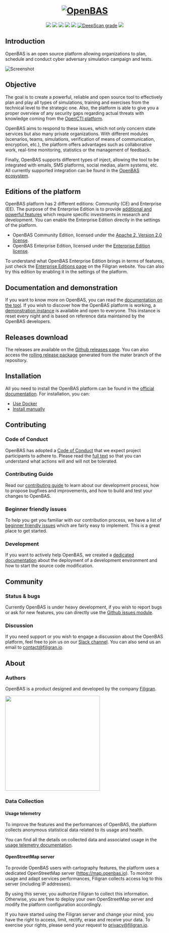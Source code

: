 <h1 align="center">
  <a href="https://openbas.io"><img src="./.github/img/logo_openbas.png" alt="OpenBAS"></a>
</h1>
<p align="center">
  <a href="https://openbas.io" alt="Website"><img src="https://img.shields.io/badge/website-openbas.io-blue.svg" /></a>
  <a href="https://docs.openbas.io" alt="Documentation"><img src="https://img.shields.io/badge/documentation-latest-orange.svg" /></a>
  <a href="https://community.filigran.io" alt="Slack"><img src="https://img.shields.io/badge/slack-3K%2B%20members-4A154B" /></a>
  <a href="https://drone.filigran.io/OpenBAS-Platform/openbas"><img src="https://drone.filigran.io/api/badges/OpenBAS-Platform/openbas/status.svg" /></a>
  <a href="https://codecov.io/gh/OpenBAS-Platform/openbas"><img src="https://codecov.io/gh/OpenBAS-Platform/openbas/graph/badge.svg" /></a>
  <a href="https://deepscan.io/dashboard#view=project&tid=11710&pid=14631&bid=276803"><img src="https://deepscan.io/api/teams/11710/projects/14631/branches/276803/badge/grade.svg" alt="DeepScan grade"></a>
  <a href="https://hub.docker.com/u/openbas" alt="Docker pulls"><img src="https://img.shields.io/docker/pulls/openbas/platform" /></a>
</p>

## Introduction

OpenBAS is an open source platform allowing organizations to plan, schedule and conduct cyber adversary simulation
campaign and tests.

![Screenshot](./.github/img/screenshot.png "Screenshot")

## Objective

The goal is to create a powerful, reliable and open source tool to effectively plan and play all types of simulations,
training and exercises from the technical level to the strategic one. Also, the platform is able to give you a proper
overview of any security gaps regarding actual threats with knowledge coming from
the [OpenCTI platform](https://opencti.io).

OpenBAS aims to respond to these issues, which not only concern state services but also many private organizations. With
different modules (scenarios, teams, simulations, verification of means of communication, encryption, etc.), the
platform offers advantages such as collaborative work, real-time monitoring, statistics or the management of feedback.

Finally, OpenBAS supports different types of inject, allowing the tool to be integrated with emails, SMS platforms,
social medias, alarm systems, etc. All currently supported integration can be found in
the [OpenBAS ecosystem](https://docs.openbas.io/latest/development/injectors/).

## Editions of the platform

OpenBAS platform has 2 different editions: Community (CE) and Enterprise (EE). The purpose of the Enterprise Edition is
to provide [additional and powerful features](https://filigran.io/offering/subscribe) which require specific investments
in research and development. You can enable the Enterprise Edition directly in the settings of the platform.

* OpenBAS Community Edition, licensed under the [Apache 2, Version 2.0 license](LICENSE).
* OpenBAS Enterprise Edition, licensed under the [Enterprise Edition license](LICENSE).

To understand what OpenBAS Enterprise Edition brings in terms of features, just check
the [Enterprise Editions page](https://filigran.io/offering/subscribe) on the Filigran website. You can also try this
edition by enabling it in the settings of the platform.

## Documentation and demonstration

If you want to know more on OpenBAS, you can read the [documentation on the tool](https://docs.openbas.io). If you wish
to discover how the OpenBAS platform is working, a [demonstration instance](https://demo.openbas.io) is available and
open to everyone. This instance is reset every night and is based on reference data maintained by the OpenBAS
developers.

## Releases download

The releases are available on the [Github releases page](https://github.com/OpenBAS-Platform/openbas/releases). You can
also access the [rolling release package](https://releases.openbas.io) generated from the mater branch of the
repository.

## Installation

All you need to install the OpenBAS platform can be found in
the [official documentation](https://docs.openbas.io/latest/deployment/installation/). For installation, you can:

* [Use Docker](https://docs.openbas.io/latest/deployment/installation/#using-docker)
* [Install manually](https://docs.openbas.io/latest/deployment/installation/#manual-installation)

## Contributing

### Code of Conduct

OpenBAS has adopted a [Code of Conduct](CODE_OF_CONDUCT.md) that we expect project participants to adhere to. Please
read the [full text](CODE_OF_CONDUCT.md) so that you can understand what actions will and will not be tolerated.

### Contributing Guide

Read our [contributing guide](CONTRIBUTING.md) to learn about our development process, how to propose bugfixes and
improvements, and how to build and test your changes to OpenBAS.

### Beginner friendly issues

To help you get you familiar with our contribution process, we have a list
of [beginner friendly issues](https://github.com/OpenBAS-Platform/openbas/labels/good%20first%20issue) which are
fairly easy to implement. This is a great place to get started.

### Development

If you want to actively help OpenBAS, we created
a [dedicated documentation](https://docs.openbas.io/latest/development/environment_ubuntu/) about the
deployment of a development environment and how to start the source code modification.

## Community

### Status & bugs

Currently OpenBAS is under heavy development, if you wish to report bugs or ask for new features, you can directly use
the [Github issues module](https://github.com/OpenBAS-Platform/openbas/issues).

### Discussion

If you need support or you wish to engage a discussion about the OpenBAS platform, feel free to join us on
our [Slack channel](https://community.filigran.io). You can also send us an email to contact@filigran.io.

## About

### Authors

OpenBAS is a product designed and developed by the company [Filigran](https://filigran.io).

<a href="https://filigran.io" alt="Filigran"><img src="./.github/img/logo_filigran.png" width="300" /></a>

### Data Collection

#### Usage telemetry

To improve the features and the performances of OpenBAS, the platform collects anonymous statistical data related to its
usage and health.

You can find all the details on collected data and associated usage in
the [usage telemetry documentation](https://docs.openbas.io/latest/reference/deployment/telemetry/).

#### OpenStreetMap server

To provide OpenBAS users with cartography features, the platform uses a dedicated OpenStreetMap
server (https://map.openbas.io). To monitor usage and adapt services performances, Filigran collects access log to this
server (including IP addresses).

By using this server, you authorize Filigran to collect this information. Otherwise, you are free to deploy your own
OpenStreetMap server and modify the platform configuration accordingly.

If you have started using the Filigran server and change your mind, you have the right to access, limit, rectify, erase
and receive your data. To exercise your rights, please send your request to privacy@filigran.io.